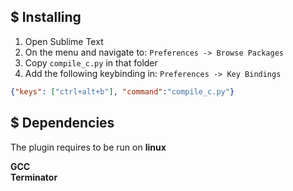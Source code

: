 ## $ Installing

1. Open Sublime Text
2. On the menu and navigate to: `Preferences -> Browse Packages`
3. Copy `compile_c.py` in that folder
4. Add the following keybinding in: `Preferences -> Key Bindings`

```json
{"keys": ["ctrl+alt+b"], "command":"compile_c.py"}
```
## $ Dependencies

The plugin requires to be run on **linux**

**GCC**<br>
**Terminator**

